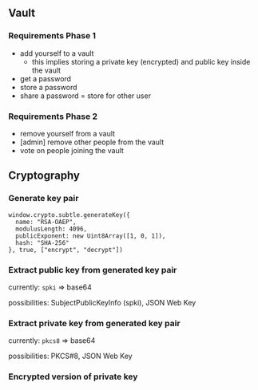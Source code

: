## Vault

### Requirements Phase 1
- add yourself to a vault
  - this implies storing a private key (encrypted) and public key inside the vault
- get a password
- store a password
- share a password = store for other user

### Requirements Phase 2
- remove yourself from a vault
- [admin] remove other people from the vault
- vote on people joining the vault




## Cryptography

### Generate key pair

```
window.crypto.subtle.generateKey({
  name: "RSA-OAEP",
  modulusLength: 4096,
  publicExponent: new Uint8Array([1, 0, 1]),
  hash: "SHA-256"
}, true, ["encrypt", "decrypt"])
```

### Extract public key from generated key pair

currently: `spki` => base64

possibilities: SubjectPublicKeyInfo (spki), JSON Web Key

### Extract private key from generated key pair

currently: `pkcs8` => base64

possibilities: PKCS#8, JSON Web Key


### Encrypted version of private key

